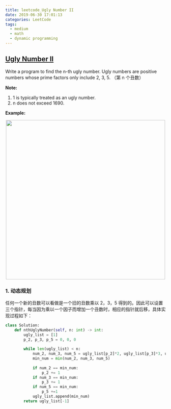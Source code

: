 ```yaml
---
title: leetcode_Ugly Number II
date: 2019-06-30 17:01:13
categories: LeetCode
tags: 
  - medium
  - math
  - dynamic programming
---
```


## [Ugly Number II](https://leetcode.com/problems/ugly-number-ii/)

Write a program to find the n-th ugly number. Ugly numbers are positive numbers whose prime factors only include 2, 3, 5. 
（第 n 个丑数）


<!--more-->

**Note:**
1. 1 is typically treated as an ugly number.
2. n does not exceed 1690.

**Example:** 

<div align=center>
	<img src="/images/leetcode_264.png" width = "500" align=center/>
</div>


### 1. 动态规划

任何一个新的丑数可以看做是一个旧的丑数乘以 2，3，5 得到的。因此可以设置三个指针，每当因为乘以一个因子而增加一个丑数时，相应的指针就后移，具体实现过程如下：

```python
class Solution:
    def nthUglyNumber(self, n: int) -> int:
        ugly_list = [1]
        p_2, p_3, p_5 = 0, 0, 0
        
        while len(ugly_list) < n:
            num_2, num_3, num_5 = ugly_list[p_2]*2, ugly_list[p_3]*3, ugly_list[p_5]*5
            min_num = min(num_2, num_3, num_5)
            
            if num_2 == min_num:
                p_2 += 1
            if num_3 == min_num:
                p_3 += 1
            if num_5 == min_num:
                p_5 +=1
            ugly_list.append(min_num)
        return ugly_list[-1]
```